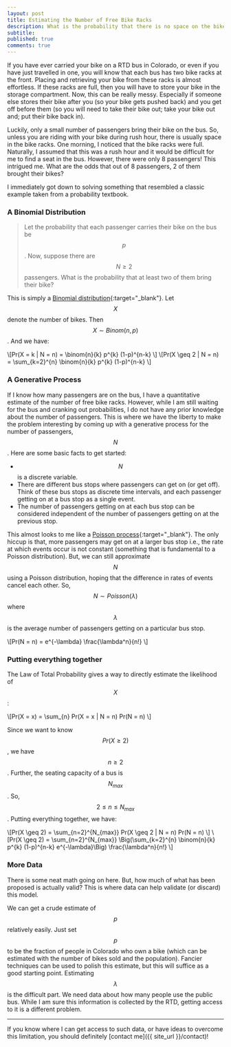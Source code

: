 ```yaml
---
layout: post
title: Estimating the Number of Free Bike Racks
description: What is the probability that there is no space on the bike racks when you want to carry your bike on the bus?
subtitle:
published: true
comments: true
---
```


If you have ever carried your bike on a RTD bus in Colorado, or even if you have just travelled in one, you will know that each bus has two bike racks at the front. Placing and retrieving your bike from these racks is almost effortless. If these racks are full, then you will have to store your bike in the storage compartment. Now, this can be really messy. Especially if someone else stores their bike after you (so your bike gets pushed back) and you get off before them (so you will need to take their bike out; take your bike out and; put their bike back in).

<!--excerpt_ends-->

Luckily, only a small number of passengers bring their bike on the bus. So, unless you are riding with your bike during rush hour, there is usually space in the bike racks. One morning, I noticed that the bike racks were full. Naturally, I assumed that this was a rush hour and it would be difficult for me to find a seat in the bus. However, there were only 8 passengers! This intrigued me. What are the odds that out of 8 passengers, 2 of them brought their bikes?

I immediately got down to solving something that resembled a classic example taken from a probability textbook.

### A Binomial Distribution

> Let the probability that each passenger carries their bike on the bus be $$p$$. Now, suppose there are $$N \geq 2$$ passengers. What is the probability that at least two of them bring their bike?

This is simply a [Binomial distribution](https://en.wikipedia.org/wiki/Binomial_distribution){:target="_blank"}. Let $$X$$ denote the number of bikes. Then $$X \sim Binom(n, p)$$. And we have:

\\[Pr(X = k \| N = n) = \binom{n}{k} p^{k} (1-p)^{n-k} \\]
\\[Pr(X \geq 2 \| N = n) = \sum_{k=2}^{n} \binom{n}{k} p^{k} (1-p)^{n-k} \\]

### A Generative Process

If I know how many passengers are on the bus, I have a quantitative estimate of the number of free bike racks. However, while I am still waiting for the bus and cranking out probabilities, I do not have any prior knowledge about the number of passengers. This is where we have the liberty to make the problem interesting by coming up with a generative process for the number of passengers, $$N$$. Here are some basic facts to get started:

- $$N$$ is a discrete variable.
- There are different bus stops where passengers can get on (or get off). Think of these bus stops as discrete time intervals, and each passenger getting on at a bus stop as a single event.
- The number of passengers getting on at each bus stop can be considered independent of the number of passengers getting on at the previous stop.

This almost looks to me like a [Poisson process](https://en.wikipedia.org/wiki/Poisson_distribution){:target="_blank"}. The only hiccup is that, more passengers may get on at a larger bus stop i.e., the rate at which events occur is not constant (something that is fundamental to a Poisson distribution). But, we can still approximate $$N$$ using a Poisson distribution, hoping that the difference in rates of events cancel each other. So, $$N \sim Poisson(\lambda)$$ where $$\lambda$$ is the average number of passengers getting on a particular bus stop.

\\[Pr(N = n) = e^{-\lambda} \frac{\lambda^n}{n!} \\]

### Putting everything together

The Law of Total Probability gives a way to directly estimate the likelihood of $$X$$:

\\[Pr(X = x) = \sum_{n} Pr(X = x \| N = n) Pr(N = n) \\]

Since we want to know $$Pr (X \geq 2)$$, we have $$n \geq 2$$. Further, the seating capacity of a bus is $$N_{max}$$. So, $$2 \leq n \leq N_{max}$$. Putting everything together, we have:

\\[Pr(X \geq 2) = \sum\_{n=2}^{N\_{max}} Pr(X \geq 2 \| N = n) Pr(N = n) \\]
\\[Pr(X \geq 2) = \sum\_{n=2}^{N\_{max}} \Big(\sum_{k=2}^{n} \binom{n}{k} p^{k} (1-p)^{n-k} e^{-\lambda}\Big) \frac{\lambda^n}{n!} \\]


### More Data

There is some neat math going on here. But, how much of what has been proposed is actually valid? This is where data can help validate (or discard) this model.

We can get a crude estimate of $$p$$ relatively easily. Just set $$p$$ to be the fraction of people in Colorado who own a bike (which can be estimated with the number of bikes sold and the population). Fancier techniques can be used to polish this estimate, but this will suffice as a good starting point. Estimating $$\lambda$$ is the difficult part. We need data about how many people use the public bus. While I am sure this information is collected by the RTD, getting access to it is a different problem.

<hr />

If you know where I can get access to such data, or have ideas to overcome this limitation, you should definitely [contact me]({{ site_url }}/contact)!
